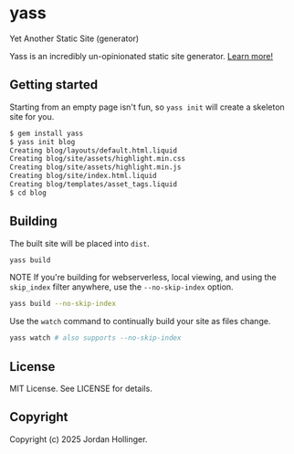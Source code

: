 # yass

Yet Another Static Site (generator)

Yass is an incredibly un-opinionated static site generator. [Learn more!](https://jhollinger.github.io/yass/)

## Getting started

Starting from an empty page isn't fun, so `yass init` will create a skeleton site for you.

```bash
$ gem install yass
$ yass init blog
Creating blog/layouts/default.html.liquid
Creating blog/site/assets/highlight.min.css
Creating blog/site/assets/highlight.min.js
Creating blog/site/index.html.liquid
Creating blog/templates/asset_tags.liquid
$ cd blog
```

## Building

The built site will be placed into `dist`.

```bash
yass build
```

NOTE If you're building for webserverless, local viewing, and using the `skip_index` filter anywhere, use the `--no-skip-index` option.

```bash
yass build --no-skip-index
```

Use the `watch` command to continually build your site as files change.

```bash
yass watch # also supports --no-skip-index
```

## License

MIT License. See LICENSE for details.

## Copyright

Copyright (c) 2025 Jordan Hollinger.
